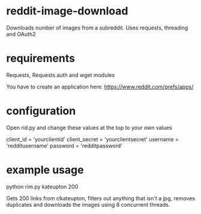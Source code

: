 # reddit-image-download
Downloads number of images from a subreddit. Uses requests, threading and OAuth2

# requirements

Requests, Requests.auth and wget modules

You have to create an application here: https://www.reddit.com/prefs/apps/

# configuration

Open rid.py and change these values at the top to your own values

client_id = 'yourclientid' 
client_secret = 'yourclientsecret'
username = 'redditusername'
password = 'redditpassword'

# example usage

python rim.py kateupton 200

Gets 200 links from r/kateupton, filters out anything that isn't a jpg, removes duplicates and downloads the images using 8 concurrent threads.
